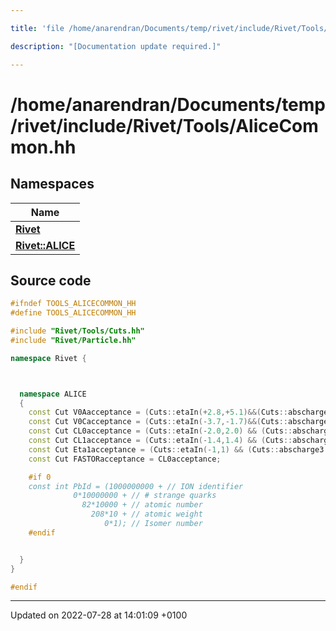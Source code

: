```yaml
---

title: 'file /home/anarendran/Documents/temp/rivet/include/Rivet/Tools/AliceCommon.hh'

description: "[Documentation update required.]"

---
```


# /home/anarendran/Documents/temp/rivet/include/Rivet/Tools/AliceCommon.hh



## Namespaces

| Name           |
| -------------- |
| **[Rivet](http://example.org/namespaces/namespacerivet/)**  |
| **[Rivet::ALICE](http://example.org/namespaces/namespacerivet_1_1alice/)**  |




## Source code

```cpp
#ifndef TOOLS_ALICECOMMON_HH
#define TOOLS_ALICECOMMON_HH

#include "Rivet/Tools/Cuts.hh"
#include "Rivet/Particle.hh"

namespace Rivet {



  namespace ALICE
  {
    const Cut V0Aacceptance = (Cuts::etaIn(+2.8,+5.1)&&(Cuts::abscharge3 > 0));
    const Cut V0Cacceptance = (Cuts::etaIn(-3.7,-1.7)&&(Cuts::abscharge3 > 0));
    const Cut CL0acceptance = (Cuts::etaIn(-2.0,2.0) && (Cuts::abscharge3 > 0));
    const Cut CL1acceptance = (Cuts::etaIn(-1.4,1.4) && (Cuts::abscharge3 > 0));
    const Cut Eta1acceptance = (Cuts::etaIn(-1,1) && (Cuts::abscharge3 > 0));
    const Cut FASTORacceptance = CL0acceptance;

    #if 0
    const int PbId = (1000000000 + // ION identifier
              0*10000000 + // # strange quarks
                82*10000 + // atomic number
                  208*10 + // atomic weight
                     0*1); // Isomer number
    #endif


  }
}

#endif
```


-------------------------------

Updated on 2022-07-28 at 14:01:09 +0100
